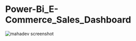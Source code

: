 # Power-Bi_E-Commerce_Sales_Dashboard
![mahadev screenshot](https://github.com/AnjaliRawat14/Power-Bi_E-Commerce_Sales_Dashboard/assets/147641488/c9167e9c-a8f2-4f02-8afd-971b7de7d1a2)
